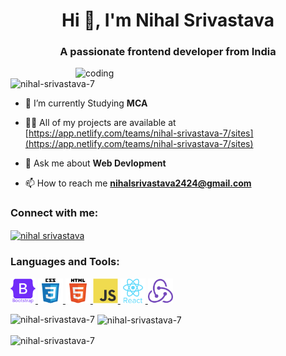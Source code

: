 <h1 align="center">Hi 👋, I'm Nihal Srivastava</h1>
<h3 align="center">A passionate frontend developer from India</h3>

<img align="right" alt="coding" width="400" src="https://user-images.githubusercontent.com/55389276/140866485-8fb1c876-9a8f-4d6a-98dc-08c4981eaf70.gif">

<p align="left"> <img src="https://komarev.com/ghpvc/?username=nihal-srivastava-7&label=Profile%20views&color=0e75b6&style=flat" alt="nihal-srivastava-7" /> </p>

- 🌱 I’m currently Studying **MCA**

- 👨‍💻 All of my projects are available at [https://app.netlify.com/teams/nihal-srivastava-7/sites](https://app.netlify.com/teams/nihal-srivastava-7/sites)

- 💬 Ask me about **Web Devlopment**

- 📫 How to reach me **nihalsrivastava2424@gmail.com**

<h3 align="left">Connect with me:</h3>
<p align="left">
<a href="https://linkedin.com/in/nihal srivastava" target="blank"><img align="center" src="https://raw.githubusercontent.com/rahuldkjain/github-profile-readme-generator/master/src/images/icons/Social/linked-in-alt.svg" alt="nihal srivastava" height="30" width="40" /></a>
</p>

<h3 align="left">Languages and Tools:</h3>
<p align="left"> <a href="https://getbootstrap.com" target="_blank" rel="noreferrer"> <img src="https://raw.githubusercontent.com/devicons/devicon/master/icons/bootstrap/bootstrap-plain-wordmark.svg" alt="bootstrap" width="40" height="40"/> </a> <a href="https://www.w3schools.com/css/" target="_blank" rel="noreferrer"> <img src="https://raw.githubusercontent.com/devicons/devicon/master/icons/css3/css3-original-wordmark.svg" alt="css3" width="40" height="40"/> </a> <a href="https://www.w3.org/html/" target="_blank" rel="noreferrer"> <img src="https://raw.githubusercontent.com/devicons/devicon/master/icons/html5/html5-original-wordmark.svg" alt="html5" width="40" height="40"/> </a> <a href="https://developer.mozilla.org/en-US/docs/Web/JavaScript" target="_blank" rel="noreferrer"> <img src="https://raw.githubusercontent.com/devicons/devicon/master/icons/javascript/javascript-original.svg" alt="javascript" width="40" height="40"/> </a> <a href="https://reactjs.org/" target="_blank" rel="noreferrer"> <img src="https://raw.githubusercontent.com/devicons/devicon/master/icons/react/react-original-wordmark.svg" alt="react" width="40" height="40"/> </a> <a href="https://redux.js.org" target="_blank" rel="noreferrer"> <img src="https://raw.githubusercontent.com/devicons/devicon/master/icons/redux/redux-original.svg" alt="redux" width="40" height="40"/> </a> </p>

<p><img align="left" src="https://github-readme-stats.vercel.app/api/top-langs?username=nihal-srivastava-7&show_icons=true&locale=en&layout=compact" alt="nihal-srivastava-7" /></p>

<p>&nbsp;<img align="center" src="https://github-readme-stats.vercel.app/api?username=nihal-srivastava-7&show_icons=true&locale=en" alt="nihal-srivastava-7" /></p>

<p><img align="center" src="https://github-readme-streak-stats.herokuapp.com/?user=nihal-srivastava-7&" alt="nihal-srivastava-7" /></p>
